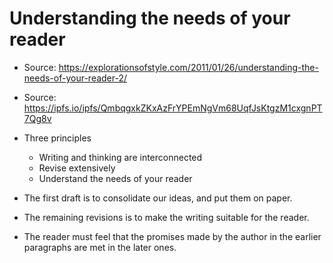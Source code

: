 # Understanding the needs of your reader

* Source: https://explorationsofstyle.com/2011/01/26/understanding-the-needs-of-your-reader-2/
* Source: https://ipfs.io/ipfs/QmbqgxkZKxAzFrYPEmNgVm68UqfJsKtgzM1cxgnPT7Qg8v

* Three principles
    * Writing and thinking are interconnected
    * Revise extensively
    * Understand the needs of your reader

* The first draft is to consolidate our ideas, and put them on paper.
* The remaining revisions is to make the writing suitable for the reader.
* The reader must feel that the promises made by the author in the earlier paragraphs are met in the later ones.
